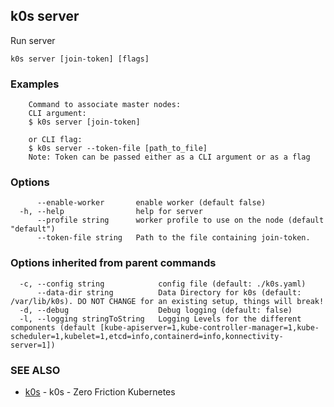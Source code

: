 ## k0s server

Run server

```
k0s server [join-token] [flags]
```

### Examples

```
	Command to associate master nodes:
	CLI argument:
	$ k0s server [join-token]

	or CLI flag:
	$ k0s server --token-file [path_to_file]
	Note: Token can be passed either as a CLI argument or as a flag
```

### Options

```
      --enable-worker       enable worker (default false)
  -h, --help                help for server
      --profile string      worker profile to use on the node (default "default")
      --token-file string   Path to the file containing join-token.
```

### Options inherited from parent commands

```
  -c, --config string            config file (default: ./k0s.yaml)
      --data-dir string          Data Directory for k0s (default: /var/lib/k0s). DO NOT CHANGE for an existing setup, things will break!
  -d, --debug                    Debug logging (default: false)
  -l, --logging stringToString   Logging Levels for the different components (default [kube-apiserver=1,kube-controller-manager=1,kube-scheduler=1,kubelet=1,etcd=info,containerd=info,konnectivity-server=1])
```

### SEE ALSO

* [k0s](k0s.md)	 - k0s - Zero Friction Kubernetes

